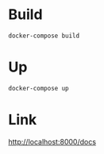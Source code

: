# Build
```console
docker-compose build
```

# Up
``` 
docker-compose up
```

# Link
[http://localhost:8000/docs](http://localhost:8000/docs)